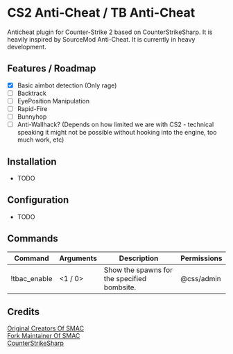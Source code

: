 # CS2 Anti-Cheat / TB Anti-Cheat
Anticheat plugin for Counter-Strike 2 based on CounterStrikeSharp. It is heavily inspired by SourceMod Anti-Cheat. It is currently in heavy development.

## Features / Roadmap
- [x] Basic aimbot detection (Only rage)
- [ ] Backtrack
- [ ] EyePosition Manipulation
- [ ] Rapid-Fire
- [ ] Bunnyhop
- [ ] Anti-Wallhack? (Depends on how limited we are with CS2 - technical speaking it might not be possible without hooking into the engine, too much work, etc)

## Installation
- TODO

## Configuration
- TODO

## Commands
| Command         | Arguments                         | Description                                                          | Permissions |
|-----------------|-----------------------------------|----------------------------------------------------------------------|-------------|
| !tbac_enable     | <1 / 0>                           | Show the spawns for the specified bombsite.                         | @css/admin  |

## Credits
[Original Creators Of SMAC](https://forums.alliedmods.net/forumdisplay.php?f=133)<br />
[Fork Maintainer Of SMAC](https://github.com/Silenci0/SMAC)<br />
[CounterStrikeSharp](https://github.com/roflmuffin/CounterStrikeSharp)<br />
